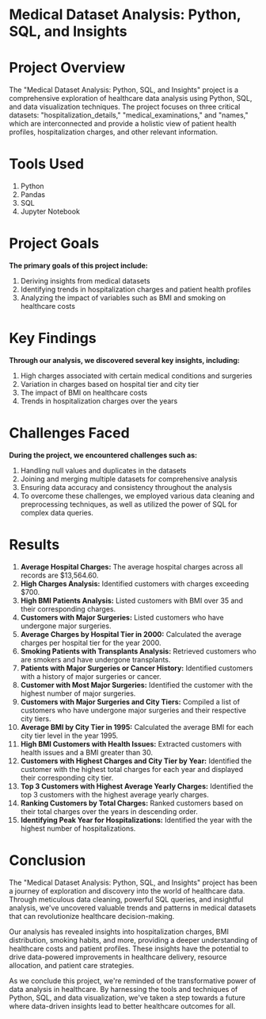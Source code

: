 # ****Medical Dataset Analysis: Python, SQL, and Insights****

# **Project Overview**
The "Medical Dataset Analysis: Python, SQL, and Insights" project is a comprehensive exploration of healthcare data analysis using Python, SQL, and data visualization techniques. The project focuses on three critical datasets: "hospitalization_details," "medical_examinations," and "names," which are interconnected and provide a holistic view of patient health profiles, hospitalization charges, and other relevant information.


# **Tools Used**
1. Python
2. Pandas
3. SQL
4. Jupyter Notebook

# **Project Goals**
**The primary goals of this project include:**

1. Deriving insights from medical datasets
2. Identifying trends in hospitalization charges and patient health profiles
3. Analyzing the impact of variables such as BMI and smoking on healthcare costs

# **Key Findings**
**Through our analysis, we discovered several key insights, including:**

1. High charges associated with certain medical conditions and surgeries
2. Variation in charges based on hospital tier and city tier
3. The impact of BMI on healthcare costs
4. Trends in hospitalization charges over the years

# **Challenges Faced**
**During the project, we encountered challenges such as:**

1. Handling null values and duplicates in the datasets
2. Joining and merging multiple datasets for comprehensive analysis
3. Ensuring data accuracy and consistency throughout the analysis
4. To overcome these challenges, we employed various data cleaning and preprocessing techniques, as well as utilized the power of SQL for complex data queries.

# **Results**
1. **Average Hospital Charges:** The average hospital charges across all records are $13,564.60.
2. **High Charges Analysis:** Identified customers with charges exceeding $700.
3. **High BMI Patients Analysis:** Listed customers with BMI over 35 and their corresponding charges.
4. **Customers with Major Surgeries:** Listed customers who have undergone major surgeries.
5. **Average Charges by Hospital Tier in 2000:** Calculated the average charges per hospital tier for the year 2000.
6. **Smoking Patients with Transplants Analysis:** Retrieved customers who are smokers and have undergone transplants.
7. **Patients with Major Surgeries or Cancer History:** Identified customers with a history of major surgeries or cancer.
8. **Customer with Most Major Surgeries:** Identified the customer with the highest number of major surgeries.
9. **Customers with Major Surgeries and City Tiers:** Compiled a list of customers who have undergone major surgeries and their respective city tiers.
10. **Average BMI by City Tier in 1995:** Calculated the average BMI for each city tier level in the year 1995.
11. **High BMI Customers with Health Issues:** Extracted customers with health issues and a BMI greater than 30.
12. **Customers with Highest Charges and City Tier by Year:** Identified the customer with the highest total charges for each year and displayed their corresponding city tier.
13. **Top 3 Customers with Highest Average Yearly Charges:** Identified the top 3 customers with the highest average yearly charges.
14. **Ranking Customers by Total Charges:** Ranked customers based on their total charges over the years in descending order.
15. **Identifying Peak Year for Hospitalizations:** Identified the year with the highest number of hospitalizations.


# **Conclusion**
The "Medical Dataset Analysis: Python, SQL, and Insights" project has been a journey of exploration and discovery into the world of healthcare data. Through meticulous data cleaning, powerful SQL queries, and insightful analysis, we've uncovered valuable trends and patterns in medical datasets that can revolutionize healthcare decision-making.

Our analysis has revealed insights into hospitalization charges, BMI distribution, smoking habits, and more, providing a deeper understanding of healthcare costs and patient profiles. These insights have the potential to drive data-powered improvements in healthcare delivery, resource allocation, and patient care strategies.

As we conclude this project, we're reminded of the transformative power of data analysis in healthcare. By harnessing the tools and techniques of Python, SQL, and data visualization, we've taken a step towards a future where data-driven insights lead to better healthcare outcomes for all.
